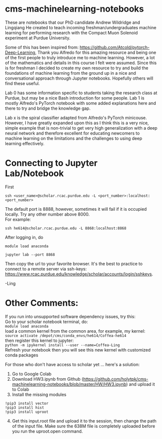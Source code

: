 # cms-machinelearning-notebooks
These are notebooks that our PhD candidate Andrew Wildridge and Lingqiang He created to teach incoming freshman/undergraduates machine learning for performing research with the Compact Muon Solenoid experiment at Purdue University. 

Some of this has been inspired from: https://github.com/Atcold/pytorch-Deep-Learning, Thank you Alfredo for this amazing resource and being one of the first people to truly introduce me to machine learning. However, a lot of the mathematics and details in this course I felt were assumed. Since this is for freshman I decided to create my own resource to try and build the foundations of machine learning from the ground up in a nice and conversational approach through Jupyter notebooks. Hopefully others will find these useful.

Lab 0 has some information specific to students taking the research class at Purdue, but may be a nice Bash introduction for some people. 
Lab 1 is mostly Alfredo's PyTorch notebook with some added explanations here and there to try and bridge the knowledge gap.

Lab x is the spiral classifier adapted from Alfredo's PyTorch minicouse. However, I have greatly expanded upon this as I think this is a very nice, simple example that is non-trivial to get very high generalization with a deep neural network and therefore excellent for educating newcomers to machine learning on the limitations and the challenges to using deep learning effectively.

# Connecting to Jupyter Lab/Notebook
First <br>
```
ssh <user_name>@scholar.rcac.purdue.edu -L <port_number>:localhost:<port_number>
```
The default port is 8888, however, sometimes it will fail if it is occupied locally. Try any other number above 8000. <br>
For example:
```
ssh he614@scholar.rcac.purdue.edu -L 8868:localhost:8868
```

After logging in, do <br>
```
module load anaconda
```
```
jupyter lab --port 8868
```
Then copy the url to your favorite browser. It's the best to practice to connect to a remote server via ssh-keys: https://www.rcac.purdue.edu/knowledge/scholar/accounts/login/sshkeys. <br>

-Ling 

# Other Comments:

If you run into unsupported software dependency issues, try this: <br>
Go to your scholar notebook terminal, do: <br>
```module load anaconda``` <br>
load a common kernel from the common area, for example, my kernel: <br>
```source activate /depot/cms/conda_envs/he614/Coffea-he614``` <br>
then register this kernel to jupyter: <br>
```python -m ipykernel install --user --name=Coffea-Ling``` <br>
Refresh your notebook then you will see this new kernel with customized conda packages <br>

For those who don't have access to scholar yet ... here's a solution: <br>
1. Go to Google Colab <br>
2. Download HW3.ipynb from Github (https://github.com/holytpk/cms-machinelearning-notebooks/blob/master/HW/HW3.ipynb) and upload it to Colab <br>
3. Install the missing modules <br>
```
!pip3 install vector
!pip3 install hist
!pip3 install uproot
```
4. Get this input.root file and upload it to the session, then change the path of the input file. Make sure the 638M file is completely uploaded before you run the uproot.open command.
